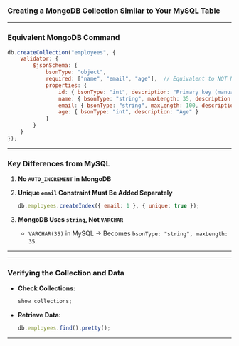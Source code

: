### **Creating a MongoDB Collection Similar to Your MySQL Table**

---

### **Equivalent MongoDB Command**
```javascript
db.createCollection("employees", {
    validator: {
        $jsonSchema: {
            bsonType: "object",
            required: ["name", "email", "age"],  // Equivalent to NOT NULL in MySQL
            properties: {
                id: { bsonType: "int", description: "Primary key (manually handled)" },
                name: { bsonType: "string", maxLength: 35, description: "Name (max 35 chars, NOT NULL)" },
                email: { bsonType: "string", maxLength: 100, description: "Unique email" },
                age: { bsonType: "int", description: "Age" }
            }
        }
    }
});
```

---

### **Key Differences from MySQL**
1. **No `AUTO_INCREMENT` in MongoDB**
  
2. **Unique `email` Constraint Must Be Added Separately**
   ```javascript
   db.employees.createIndex({ email: 1 }, { unique: true });
   ```

3. **MongoDB Uses `string`, Not `VARCHAR`**
   - `VARCHAR(35)` in MySQL → Becomes `bsonType: "string", maxLength: 35`.

---

---

### **Verifying the Collection and Data**
- **Check Collections:**
  ```javascript
  show collections;
  ```
- **Retrieve Data:**
  ```javascript
  db.employees.find().pretty();
  ```

---
